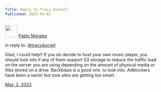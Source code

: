```yaml
---
Title: Reply to Tracy Durnell
Published: 2023-03-01
---
```

  <div class="h-entry">
    <div class="u-author h-card">
      <img src="https://lifeofpablo.com/media/images/profilepic/pabs-cropped.jpg" class="u-photo" width="40">
      <a href="https://lifeofpablo.com/" class="u-url p-name">Pablo Morales</a>
    </div>
    <p>in reply to: <a class="u-in-reply-to" href="https://tracydurnell.com/2023/04/25/listening-to-music-without-a-streaming-subscription">@tracydurnell</a></p>
    <p class="e-content">Glad, I could help!! If you do decide to host your own music player, you should look into if any of them support S3 storage to reduce the traffic load on the server you are using depending on the amount of physical media or files stored on a drive. Backblaze is a good one. to look into. Adblockers have been a savior but now sites are getting too smart.</p>
    <p>
      <a href="https://lifeofpablo.com/reply" class="u-url">
        <time class="dt-published" datetime="2023-05-02T17:15:00-0700">May, 2, 2023</time>
      </a>
    </p>
</div>